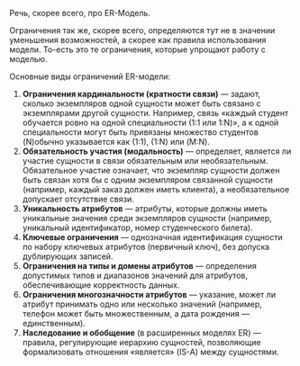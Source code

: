 Речь, скорее всего, про ER-Модель.

Ограничения так же, скорее всего, определяются тут не в значении уменьшения возможностей, а скорее как правила использования модели. То-есть это те ограничения, которые упрощают работу с моделью.

Основные виды ограничений ER-модели:
1. **Ограничения кардинальности (кратности связи)** — задают, сколько экземпляров одной сущности может быть связано с экземплярами другой сущности. Например, связь «каждый студент обучается ровно на одной специальности (1:1 или 1:N)», а к одной специальности могут быть привязаны множество студентов (N)обычно указывается как (1:1), (1:N) или (M:N).
2. **Обязательность участия (модальность)** — определяет, является ли участие сущности в связи обязательным или необязательным. Обязательное участие означает, что экземпляр сущности должен быть связан хотя бы с одним экземпляром связанной сущности (например, каждый заказ должен иметь клиента), а необязательное допускает отсутствие связи.
3. **Уникальность атрибутов** — атрибуты, которые должны иметь уникальные значения среди экземпляров сущности (например, уникальный идентификатор, номер студенческого билета).
4. **Ключевые ограничения** — однозначная идентификация сущности по набору ключевых атрибутов (первичный ключ), без допуска дублирующих записей.
5. **Ограничения на типы и домены атрибутов** — определения допустимых типов и диапазонов значений для атрибутов, обеспечивающие корректность данных.
6. **Ограничения многозначности атрибутов** — указание, может ли атрибут принимать одно или несколько значений (например, телефон может быть множественным, а дата рождения — единственным).
7. **Наследование и обобщение** (в расширенных моделях ER) — правила, регулирующие иерархию сущностей, позволяющие формализовать отношения «является» (IS-A) между сущностями.